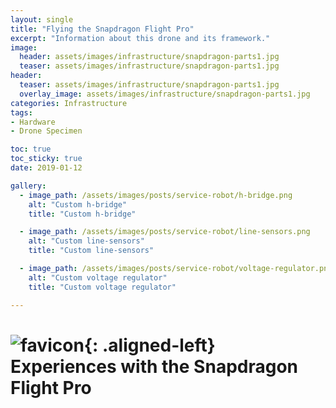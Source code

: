 ```yaml
---
layout: single
title: "Flying the Snapdragon Flight Pro"
excerpt: "Information about this drone and its framework."
image:
  header: assets/images/infrastructure/snapdragon-parts1.jpg
  teaser: assets/images/infrastructure/snapdragon-parts1.jpg
header:
  teaser: assets/images/infrastructure/snapdragon-parts1.jpg
  overlay_image: assets/images/infrastructure/snapdragon-parts1.jpg
categories: Infrastructure
tags:
- Hardware
- Drone Specimen

toc: true
toc_sticky: true
date: 2019-01-12

gallery:
  - image_path: /assets/images/posts/service-robot/h-bridge.png
    alt: "Custom h-bridge"
    title: "Custom h-bridge"

  - image_path: /assets/images/posts/service-robot/line-sensors.png
    alt: "Custom line-sensors"
    title: "Custom line-sensors"

  - image_path: /assets/images/posts/service-robot/voltage-regulator.png
    alt: "Custom voltage regulator"
    title: "Custom voltage regulator"

---
```


# ![favicon](/assets/images/favicon.jpg){: .aligned-left} Experiences with the Snapdragon Flight Pro
